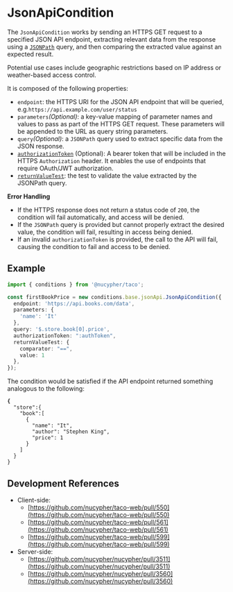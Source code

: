 # JsonApiCondition

The `JsonApiCondition` works by sending an HTTPS GET request to a specified JSON API endpoint, extracting relevant data from the response using a [`JSONPath`](https://goessner.net/articles/JsonPath/) query, and then comparing the extracted value against an expected result.

Potential use cases include geographic restrictions based on IP address or weather-based access control.

It is composed of the following properties:

* `endpoint`: the HTTPS URI for the JSON API endpoint that will be queried, e.g.`https://api.example.com/user/status`
* `parameters`_(Optional)_: a key-value mapping of parameter names and values to pass as part of the HTTPS GET request. These parameters will be appended to the URL as query string parameters.
* `query`_(Optional)_: a `JSONPath` query used to extract specific data from the JSON response.
* [`authorizationToken`](./#authorization) (Optional): A bearer token that will be included in the HTTPS `Authorization` header. It enables the use of endpoints that require OAuth/JWT authorization.&#x20;
* [`returnValueTest`](../../#returnvaluetest): the test to validate the value extracted by the JSONPath query.&#x20;

**Error Handling**

* If the HTTPS response does not return a status code of `200`, the condition will fail automatically, and access will be denied.
* If the `JSONPath` query is provided but cannot properly extract the desired value, the condition will fail, resulting in access being denied.
* If an invalid `authorizationToken` is provided, the call to the API will fail, causing the condition to fail and access to be denied.



## Example

```typescript
import { conditions } from '@nucypher/taco';

const firstBookPrice = new conditions.base.jsonApi.JsonApiCondition({
  endpoint: 'https://api.books.com/data',
  parameters: {
    'name': 'It'
  },
  query: '$.store.book[0].price',
  authorizationToken: ":authToken",
  returnValueTest: {
    comparator: "==",
    value: 1
  },
});
```

The condition would be satisfied if the API endpoint returned something analogous to the following:

<pre class="language-json"><code class="lang-json"><strong>{  
</strong>  "store":{
    "book":[
      {
        "name": "It",
        "author": "Stephen King",
        "price": 1
      }
    ]
  }
}
</code></pre>

## Development References

* Client-side:
  * [https://github.com/nucypher/taco-web/pull/550](https://github.com/nucypher/taco-web/pull/550)
  * [https://github.com/nucypher/taco-web/pull/561](https://github.com/nucypher/taco-web/pull/561)
  * [https://github.com/nucypher/taco-web/pull/599](https://github.com/nucypher/taco-web/pull/599)
* Server-side:&#x20;
  * [https://github.com/nucypher/nucypher/pull/3511](https://github.com/nucypher/nucypher/pull/3511)
  * [https://github.com/nucypher/nucypher/pull/3560](https://github.com/nucypher/nucypher/pull/3560)
